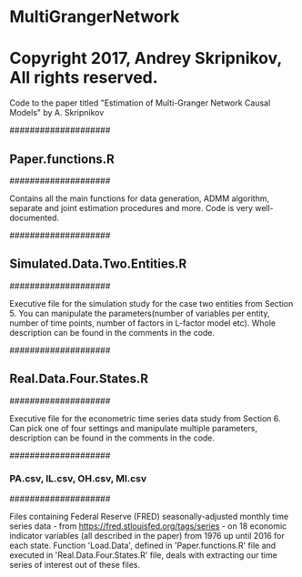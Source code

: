 # MultiGrangerNetwork
# Copyright 2017, Andrey Skripnikov, All rights reserved.
Code to the paper titled "Estimation of Multi-Granger Network Causal Models" by A. Skripnikov

####################
##  Paper.functions.R
####################

Contains all the main functions for data generation, ADMM algorithm, separate and joint estimation procedures and more. Code is very well-documented.


####################
##  Simulated.Data.Two.Entities.R
####################

Executive file for the simulation study for the case two entities from Section 5. You can manipulate the parameters(number of variables per entity, number of time points, number of factors in L-factor model etc). Whole description can be found in the comments in the code.

####################
##  Real.Data.Four.States.R
####################

Executive file for the econometric time series data study from Section 6. Can pick one of four settings and manipulate multiple parameters, description can be found in the comments in the code.


####################
### PA.csv, IL.csv, OH.csv, MI.csv
####################

Files containing Federal Reserve (FRED) seasonally-adjusted monthly time series data - from https://fred.stlouisfed.org/tags/series -  on 18 economic indicator variables (all described in the paper) from 1976 up until 2016 for each state. Function 'Load.Data', defined in 'Paper.functions.R' file and executed in 'Real.Data.Four.States.R' file, deals with extracting our time series of interest out of these files.

